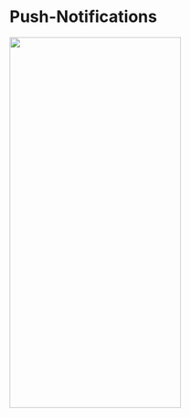 # Push-Notifications



<img src="https://user-images.githubusercontent.com/68505024/236134850-854785a4-2393-48d5-9b52-6e76d76d37c5.png"  width="300" height="650">
